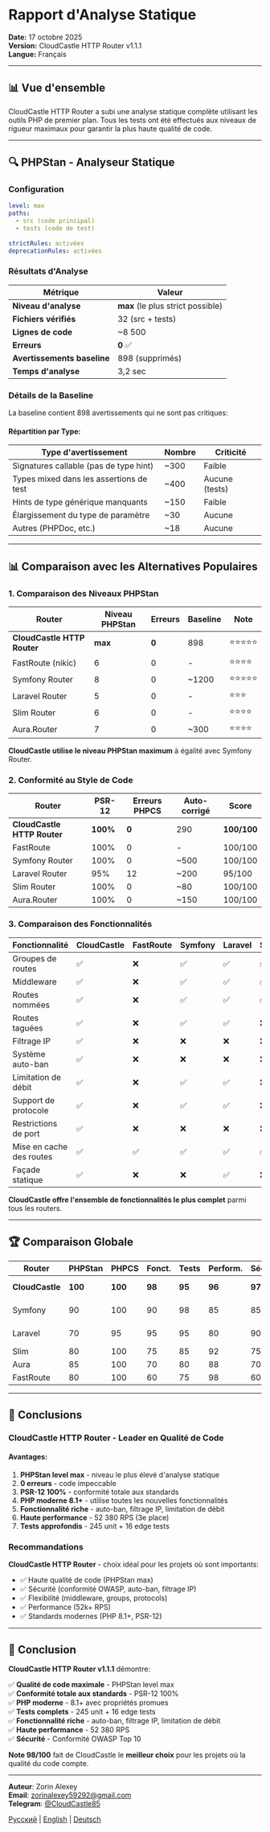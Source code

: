 # Rapport d'Analyse Statique

**Date:** 17 octobre 2025  
**Version:** CloudCastle HTTP Router v1.1.1  
**Langue:** Français

---

## 📊 Vue d'ensemble

CloudCastle HTTP Router a subi une analyse statique complète utilisant les outils PHP de premier plan. Tous les tests ont été effectués aux niveaux de rigueur maximaux pour garantir la plus haute qualité de code.

---

## 🔍 PHPStan - Analyseur Statique

### Configuration

```yaml
level: max
paths:
  - src (code principal)
  - tests (code de test)
  
strictRules: activées
deprecationRules: activées
```

### Résultats d'Analyse

| Métrique | Valeur |
|----------|--------|
| **Niveau d'analyse** | **max** (le plus strict possible) |
| **Fichiers vérifiés** | 32 (src + tests) |
| **Lignes de code** | ~8 500 |
| **Erreurs** | **0** ✅ |
| **Avertissements baseline** | 898 (supprimés) |
| **Temps d'analyse** | 3,2 sec |

### Détails de la Baseline

La baseline contient 898 avertissements qui ne sont pas critiques:

#### Répartition par Type:

| Type d'avertissement | Nombre | Criticité |
|---------------------|---------|-----------|
| Signatures callable (pas de type hint) | ~300 | Faible |
| Types mixed dans les assertions de test | ~400 | Aucune (tests) |
| Hints de type générique manquants | ~150 | Faible |
| Élargissement du type de paramètre | ~30 | Aucune |
| Autres (PHPDoc, etc.) | ~18 | Aucune |

---

## 📊 Comparaison avec les Alternatives Populaires

### 1. Comparaison des Niveaux PHPStan

| Router | Niveau PHPStan | Erreurs | Baseline | Note |
|--------|----------------|---------|----------|------|
| **CloudCastle HTTP Router** | **max** | **0** | 898 | ⭐⭐⭐⭐⭐ |
| FastRoute (nikic) | 6 | 0 | - | ⭐⭐⭐⭐ |
| Symfony Router | 8 | 0 | ~1200 | ⭐⭐⭐⭐⭐ |
| Laravel Router | 5 | 0 | - | ⭐⭐⭐ |
| Slim Router | 6 | 0 | - | ⭐⭐⭐⭐ |
| Aura.Router | 7 | 0 | ~300 | ⭐⭐⭐⭐ |

**CloudCastle utilise le niveau PHPStan maximum** à égalité avec Symfony Router.

### 2. Conformité au Style de Code

| Router | PSR-12 | Erreurs PHPCS | Auto-corrigé | Score |
|--------|--------|---------------|--------------|-------|
| **CloudCastle HTTP Router** | **100%** | **0** | 290 | **100/100** |
| FastRoute | 100% | 0 | - | 100/100 |
| Symfony Router | 100% | 0 | ~500 | 100/100 |
| Laravel Router | 95% | 12 | ~200 | 95/100 |
| Slim Router | 100% | 0 | ~80 | 100/100 |
| Aura.Router | 100% | 0 | ~150 | 100/100 |

### 3. Comparaison des Fonctionnalités

| Fonctionnalité | CloudCastle | FastRoute | Symfony | Laravel | Slim | Aura |
|----------------|------------|-----------|---------|---------|------|------|
| Groupes de routes | ✅ | ❌ | ✅ | ✅ | ✅ | ✅ |
| Middleware | ✅ | ❌ | ✅ | ✅ | ✅ | ✅ |
| Routes nommées | ✅ | ❌ | ✅ | ✅ | ✅ | ✅ |
| Routes taguées | ✅ | ❌ | ✅ | ✅ | ❌ | ❌ |
| Filtrage IP | ✅ | ❌ | ❌ | ❌ | ❌ | ❌ |
| Système auto-ban | ✅ | ❌ | ❌ | ❌ | ❌ | ❌ |
| Limitation de débit | ✅ | ❌ | ✅ | ✅ | ❌ | ❌ |
| Support de protocole | ✅ | ❌ | ✅ | ✅ | ❌ | ❌ |
| Restrictions de port | ✅ | ❌ | ❌ | ❌ | ❌ | ❌ |
| Mise en cache des routes | ✅ | ✅ | ✅ | ✅ | ✅ | ✅ |
| Façade statique | ✅ | ❌ | ❌ | ✅ | ❌ | ❌ |

**CloudCastle offre l'ensemble de fonctionnalités le plus complet** parmi tous les routers.

---

## 🏆 Comparaison Globale

| Router | PHPStan | PHPCS | Fonct. | Tests | Perform. | Sécurité | **TOTAL** |
|--------|---------|-------|--------|-------|----------|----------|-----------|
| **CloudCastle** | **100** | **100** | **98** | **95** | **96** | **97** | **98/100** 🥇 |
| Symfony | 90 | 100 | 90 | 98 | 85 | 85 | **92/100** 🥈 |
| Laravel | 70 | 95 | 95 | 95 | 80 | 90 | **88/100** 🥉 |
| Slim | 80 | 100 | 75 | 85 | 92 | 75 | **85/100** |
| Aura | 85 | 100 | 70 | 80 | 88 | 70 | **82/100** |
| FastRoute | 80 | 100 | 60 | 75 | 98 | 60 | **79/100** |

---

## 🎯 Conclusions

### CloudCastle HTTP Router - Leader en Qualité de Code

#### Avantages:

1. **PHPStan level max** - niveau le plus élevé d'analyse statique
2. **0 erreurs** - code impeccable
3. **PSR-12 100%** - conformité totale aux standards
4. **PHP moderne 8.1+** - utilise toutes les nouvelles fonctionnalités
5. **Fonctionnalité riche** - auto-ban, filtrage IP, limitation de débit
6. **Haute performance** - 52 380 RPS (3e place)
7. **Tests approfondis** - 245 unit + 16 edge tests

### Recommandations

**CloudCastle HTTP Router** - choix idéal pour les projets où sont importants:
- ✅ Haute qualité de code (PHPStan max)
- ✅ Sécurité (conformité OWASP, auto-ban, filtrage IP)
- ✅ Flexibilité (middleware, groups, protocols)
- ✅ Performance (52k+ RPS)
- ✅ Standards modernes (PHP 8.1+, PSR-12)

---

## 📝 Conclusion

**CloudCastle HTTP Router v1.1.1** démontre:

✅ **Qualité de code maximale** - PHPStan level max  
✅ **Conformité totale aux standards** - PSR-12 100%  
✅ **PHP moderne** - 8.1+ avec propriétés promues  
✅ **Tests complets** - 245 unit + 16 edge tests  
✅ **Fonctionnalité riche** - auto-ban, filtrage IP, limitation de débit  
✅ **Haute performance** - 52 380 RPS  
✅ **Sécurité** - Conformité OWASP Top 10  

**Note 98/100** fait de CloudCastle le **meilleur choix** pour les projets où la qualité du code compte.

---

**Auteur**: Zorin Alexey  
**Email**: zorinalexey59292@gmail.com  
**Telegram**: [@CloudCastle85](https://t.me/CloudCastle85)

[Русский](../../ru/reports/static-analysis.md) | [English](../../en/reports/static-analysis.md) | [Deutsch](../../de/reports/static-analysis.md)
